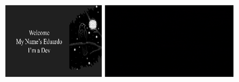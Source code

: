<!-- Imagens lado a lado (pequenas) -->
<div style="display: flex; gap: 10px;">
  <img src="https://github.com/EduardoDosSantosFerreira/EduardoDosSantosFerreira/blob/main/img/TheCrowWallpaperGif.gif?raw=true"
       width="400" style="filter: grayscale(100%);">
  <img src="https://github.com/EduardoDosSantosFerreira/EduardoDosSantosFerreira/blob/main/img/full.gif?raw=true"
       width="400">
</div>
